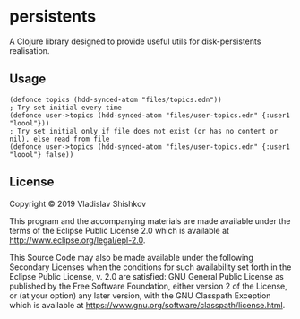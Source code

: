 # persistents

A Clojure library designed to provide useful utils for disk-persistents realisation.

## Usage

    (defonce topics (hdd-synced-atom "files/topics.edn"))
    ; Try set initial every time
    (defonce user->topics (hdd-synced-atom "files/user-topics.edn" {:user1 "loool"}))
    ; Try set initial only if file does not exist (or has no content or nil), else read from file
    (defonce user->topics (hdd-synced-atom "files/user-topics.edn" {:user1 "loool"} false))

## License

Copyright © 2019 Vladislav Shishkov

This program and the accompanying materials are made available under the
terms of the Eclipse Public License 2.0 which is available at
http://www.eclipse.org/legal/epl-2.0.

This Source Code may also be made available under the following Secondary
Licenses when the conditions for such availability set forth in the Eclipse
Public License, v. 2.0 are satisfied: GNU General Public License as published by
the Free Software Foundation, either version 2 of the License, or (at your
option) any later version, with the GNU Classpath Exception which is available
at https://www.gnu.org/software/classpath/license.html.
